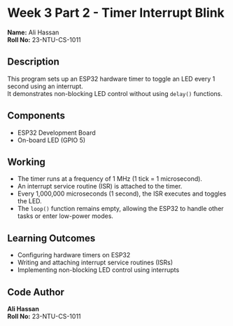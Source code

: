 # Week 3 Part 2 - Timer Interrupt Blink

**Name:** Ali Hassan  
**Roll No:** 23-NTU-CS-1011  

## Description
This program sets up an ESP32 hardware timer to toggle an LED every 1 second using an interrupt.  
It demonstrates non-blocking LED control without using `delay()` functions.

## Components
- ESP32 Development Board  
- On-board LED (GPIO 5)

## Working
- The timer runs at a frequency of 1 MHz (1 tick = 1 microsecond).  
- An interrupt service routine (ISR) is attached to the timer.  
- Every 1,000,000 microseconds (1 second), the ISR executes and toggles the LED.  
- The `loop()` function remains empty, allowing the ESP32 to handle other tasks or enter low-power modes.

## Learning Outcomes
- Configuring hardware timers on ESP32  
- Writing and attaching interrupt service routines (ISRs)  
- Implementing non-blocking LED control using interrupts

## Code Author
**Ali Hassan**  
**Roll No:** 23-NTU-CS-1011
